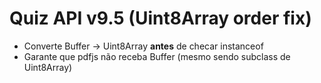 # Quiz API v9.5 (Uint8Array order fix)
- Converte Buffer -> Uint8Array **antes** de checar instanceof
- Garante que pdfjs não receba Buffer (mesmo sendo subclass de Uint8Array)

